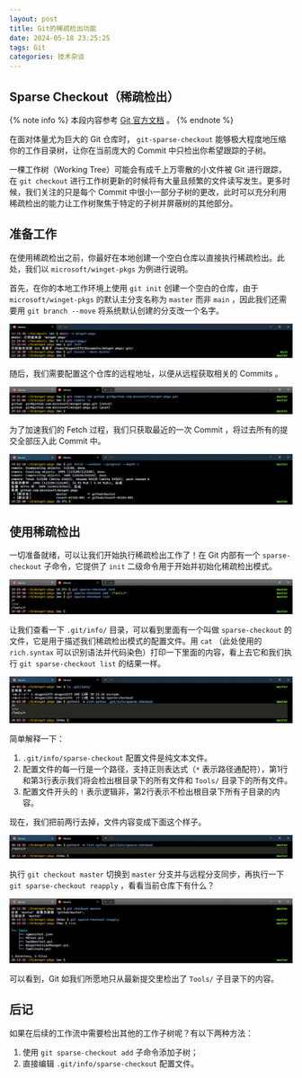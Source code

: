 ```yaml
---
layout: post
title: Git的稀疏检出功能
date: 2024-05-18 23:25:25
tags: Git
categories: 技术杂谈
---
```


## Sparse Checkout（稀疏检出）

{% note info %}
本段内容参考 [Git 官方文档](https://www.git-scm.com/docs/git-sparse-checkout) 。
{% endnote %}

在面对体量尤为巨大的 Git 仓库时， `git-sparse-checkout` 能够极大程度地压缩你的工作目录树，让你在当前庞大的 Commit 中只检出你希望跟踪的子树。

一棵工作树（Working Tree）可能会有成千上万零散的小文件被 Git 进行跟踪，在 `git checkout` 进行工作树更新的时候将有大量且频繁的文件读写发生。更多时候，我们关注的只是每个 Commit 中很小一部分子树的更改，此时可以充分利用稀疏检出的能力让工作树聚焦于特定的子树并屏蔽树的其他部分。

## 准备工作

在使用稀疏检出之前，你最好在本地创建一个空白仓库以直接执行稀疏检出。此处，我们以 `microsoft/winget-pkgs` 为例进行说明。

首先，在你的本地工作环境上使用 `git init` 创建一个空白的仓库，由于 `microsoft/winget-pkgs` 的默认主分支名称为 `master` 而非 `main` ，因此我们还需要用 `git branch --move` 将系统默认创建的分支改一个名字。

![image-20221230121918038](sparse-checkout/image-20221230121918038.png)

随后，我们需要配置这个仓库的远程地址，以便从远程获取相关的 Commits 。

![image-20221230195235858](sparse-checkout/image-20221230195235858.png)

为了加速我们的 Fetch 过程，我们只获取最近的一次 Commit ，将过去所有的提交全部压入此 Commit 中。

![image-20221230195559943](sparse-checkout/image-20221230195559943.png)

## 使用稀疏检出

一切准备就绪，可以让我们开始执行稀疏检出工作了！在 Git 内部有一个 `sparse-checkout` 子命令，它提供了 `init` 二级命令用于开始并初始化稀疏检出模式。

![image-20221230195905131](sparse-checkout/image-20221230195905131.png)

让我们查看一下 `.git/info/` 目录，可以看到里面有一个叫做 `sparse-checkout` 的文件，它是用于描述我们稀疏检出模式的配置文件。用 `cat` （此处使用的 `rich.syntax` 可以识别语法并代码染色）打印一下里面的内容，看上去它和我们执行 `git sparse-checkout list` 的结果一样。

![image-20221230200544195](sparse-checkout/image-20221230200544195.png)

简单解释一下：

1. `.git/info/sparse-checkout` 配置文件是纯文本文件。
2. 配置文件的每一行是一个路径，支持正则表达式（`*` 表示路径通配符），第1行和第3行表示我们将会检出根目录下的所有文件和 `Tools/` 目录下的所有文件。
3. 配置文件开头的 `!` 表示逻辑非，第2行表示不检出根目录下所有子目录的内容。

现在，我们把前两行去掉，文件内容变成下面这个样子。

![image-20221230201133024](sparse-checkout/image-20221230201133024.png)

执行 `git checkout master` 切换到 `master` 分支并与远程分支同步，再执行一下 `git sparse-checkout reapply` ，看看当前仓库下有什么？

![image-20221230201457972](sparse-checkout/image-20221230201457972.png)

可以看到，Git 如我们所愿地只从最新提交里检出了 `Tools/` 子目录下的内容。

## 后记

如果在后续的工作流中需要检出其他的工作子树呢？有以下两种方法：

1. 使用 `git sparse-checkout add` 子命令添加子树；
2. 直接编辑 `.git/info/sparse-checkout` 配置文件。
